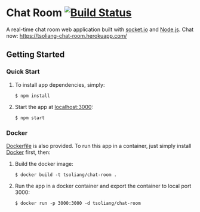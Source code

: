 # Chat Room [![Build Status](https://travis-ci.org/tsoliangwu0130/chat-room.svg?branch=master)](https://travis-ci.org/tsoliangwu0130/chat-room)

A real-time chat room web application built with [socket.io](https://socket.io/) and [Node.js](https://nodejs.org/en/). Chat now: https://tsoliang-chat-room.herokuapp.com/

## Getting Started

### Quick Start

1. To install app dependencies, simply:

    `$ npm install`

2. Start the app at [localhost:3000](http://localhost:3000):

    `$ npm start`

### Docker

[Dockerfile](Dockerfile) is also provided. To run this app in a container, just simply install [Docker](https://www.docker.com/) first, then:

1. Build the docker image:

    `$ docker build -t tsoliang/chat-room .`

2. Run the app in a docker container and export the container to local port 3000:

    `$ docker run -p 3000:3000 -d tsoliang/chat-room`
